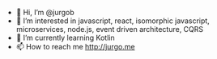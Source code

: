 - 👋 Hi, I’m @jurgob
- 👀 I’m interested in javascript, react, isomorphic javascript, microservices, node.js, event driven architecture, CQRS
- 🌱 I’m currently learning Kotlin
- 📫 How to reach me http://jurgo.me

<!---
jurgob/jurgob is a ✨ special ✨ repository because its `README.md` (this file) appears on your GitHub profile.
You can click the Preview link to take a look at your changes.
--->
